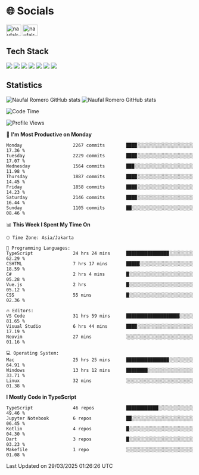 <h1 align="">🌐 Socials</h1>
<p align="left">
<a href="https://linkedin.com/in/naufal-romero-putra-pratama-9ab816177/" target="blank"><img align="center" src="https://raw.githubusercontent.com/rahuldkjain/github-profile-readme-generator/master/src/images/icons/Social/linked-in-alt.svg" alt="naufalromero" height="30" width="40" /></a>
<a href="https://instagram.com/naufalromero" target="blank"><img align="center" src="https://raw.githubusercontent.com/rahuldkjain/github-profile-readme-generator/master/src/images/icons/Social/instagram.svg" alt="naufalromero" height="30" width="40" /></a>
</p>


<h2 align="">Tech Stack</h2>
<div align="">
  <img src="https://img.shields.io/badge/next.js-000000?style=for-the-badge&logo=nextdotjs&logoColor=white"/>
 <img src="https://img.shields.io/badge/typescript-%23007ACC.svg?style=for-the-badge&logo=typescript&logoColor=white"/>
 <img src="https://img.shields.io/badge/react-%2320232a.svg?style=for-the-badge&logo=react&logoColor=%2361DAFB"/>
 <img src="https://img.shields.io/badge/tailwindcss-%2338B2AC.svg?style=for-the-badge&logo=tailwind-css&logoColor=white"/>
 <img src="https://img.shields.io/badge/Prisma-3982CE?style=for-the-badge&logo=Prisma&logoColor=white"/>
 <img src="https://img.shields.io/badge/javascript-%23323330.svg?style=for-the-badge&logo=javascript&logoColor=%23F7DF1E"/>
 <img src="https://img.shields.io/badge/java-%23ED8B00.svg?style=for-the-badge&logo=openjdk&logoColor=white"/>
</div>


<h2 align="">Statistics</h2>
<div align="">
<img src="https://github-readme-stats-xi-nine-74.vercel.app/api?username=romves&show_icons=true&theme=tokyonight&include_all_commits=true&count_private=true" alt="Naufal Romero GitHub stats"/>
<img src="https://github-readme-stats-xi-nine-74.vercel.app/api/top-langs/?username=romves&theme=tokyonight&hide_border=false&include_all_commits=true&count_private=true&layout=compact" alt="Naufal Romero GitHub stats"/>
</div>

<!--START_SECTION:waka-->
![Code Time](http://img.shields.io/badge/Code%20Time-2%2C233%20hrs%2039%20mins-blue)

![Profile Views](http://img.shields.io/badge/Profile%20Views-0-blue)

📅 **I'm Most Productive on Monday** 

```text
Monday                   2267 commits        ████░░░░░░░░░░░░░░░░░░░░░   17.36 % 
Tuesday                  2229 commits        ████░░░░░░░░░░░░░░░░░░░░░   17.07 % 
Wednesday                1564 commits        ███░░░░░░░░░░░░░░░░░░░░░░   11.98 % 
Thursday                 1887 commits        ████░░░░░░░░░░░░░░░░░░░░░   14.45 % 
Friday                   1858 commits        ████░░░░░░░░░░░░░░░░░░░░░   14.23 % 
Saturday                 2146 commits        ████░░░░░░░░░░░░░░░░░░░░░   16.44 % 
Sunday                   1105 commits        ██░░░░░░░░░░░░░░░░░░░░░░░   08.46 % 
```


📊 **This Week I Spent My Time On** 

```text
🕑︎ Time Zone: Asia/Jakarta

💬 Programming Languages: 
TypeScript               24 hrs 24 mins      ████████████████░░░░░░░░░   62.29 % 
CSHTML                   7 hrs 17 mins       █████░░░░░░░░░░░░░░░░░░░░   18.59 % 
C#                       2 hrs 4 mins        █░░░░░░░░░░░░░░░░░░░░░░░░   05.28 % 
Vue.js                   2 hrs               █░░░░░░░░░░░░░░░░░░░░░░░░   05.12 % 
CSS                      55 mins             █░░░░░░░░░░░░░░░░░░░░░░░░   02.36 % 

🔥 Editors: 
VS Code                  31 hrs 59 mins      ████████████████████░░░░░   81.65 % 
Visual Studio            6 hrs 44 mins       ████░░░░░░░░░░░░░░░░░░░░░   17.19 % 
Neovim                   27 mins             ░░░░░░░░░░░░░░░░░░░░░░░░░   01.16 % 

💻 Operating System: 
Mac                      25 hrs 25 mins      ████████████████░░░░░░░░░   64.91 % 
Windows                  13 hrs 12 mins      ████████░░░░░░░░░░░░░░░░░   33.71 % 
Linux                    32 mins             ░░░░░░░░░░░░░░░░░░░░░░░░░   01.38 % 
```

**I Mostly Code in TypeScript** 

```text
TypeScript               46 repos            ████████████░░░░░░░░░░░░░   49.46 % 
Jupyter Notebook         6 repos             ██░░░░░░░░░░░░░░░░░░░░░░░   06.45 % 
Kotlin                   4 repos             █░░░░░░░░░░░░░░░░░░░░░░░░   04.30 % 
Dart                     3 repos             █░░░░░░░░░░░░░░░░░░░░░░░░   03.23 % 
Makefile                 1 repo              ░░░░░░░░░░░░░░░░░░░░░░░░░   01.08 % 
```




 Last Updated on 29/03/2025 01:26:26 UTC
<!--END_SECTION:waka-->
